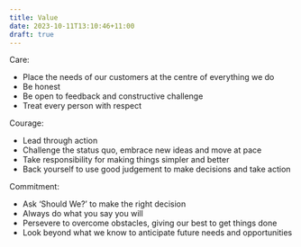 ```yaml
---
title: Value
date: 2023-10-11T13:10:46+11:00
draft: true
---
```


Care:
- Place the needs of our customers at the centre of everything we do 
- Be honest 
- Be open to feedback and constructive challenge
- Treat every person with respect

Courage:
- Lead through action 
- Challenge the status quo, embrace new ideas and move at pace
- Take responsibility for making things simpler and better 
- Back yourself to use good judgement to make decisions and take action

Commitment:
- Ask ‘Should We?’ to make the right decision 
- Always do what you say you will
- Persevere to overcome obstacles, giving our best to get things done
- Look beyond what we know to anticipate future needs and opportunities